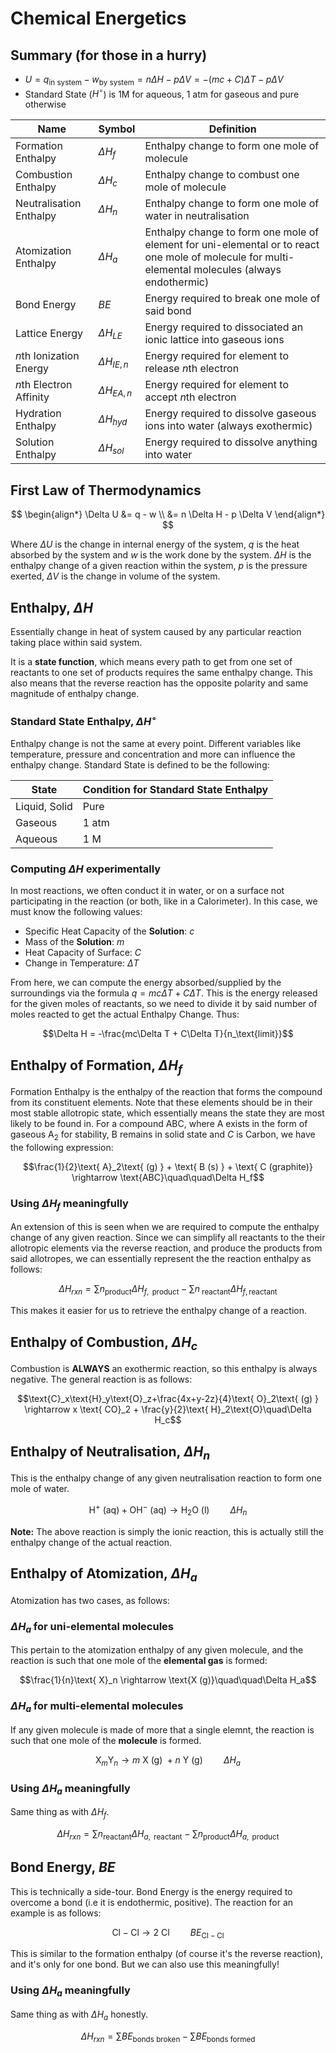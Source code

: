 # Chemical Energetics


## Summary (for those in a hurry)
- $U = q_\text{in system} - w_\text{by system} = n \Delta H - p \Delta V = -(mc+C)\Delta T-p\Delta V$
- Standard State ($H^{\circ}$) is 1M for aqueous, 1 atm for gaseous and pure otherwise

|Name|Symbol|Definition|
|---|---|--------------|
|Formation Enthalpy|$\Delta H_f$|Enthalpy change to form one mole of molecule|
|Combustion Enthalpy|$\Delta H_c$|Enthalpy change to combust one mole of molecule|
|Neutralisation Enthalpy|$\Delta H_n$|Enthalpy change to form one mole of water in neutralisation|
|Atomization Enthalpy|$\Delta H_a$|Enthalpy change to form one mole of element for uni-elemental or to react one mole of molecule for multi-elemental molecules (always endothermic)|
|Bond Energy|$BE$|Energy required to break one mole of said bond|
|Lattice Energy|$\Delta H_{LE}$|Energy required to dissociated an ionic lattice into gaseous ions|
|$n$th Ionization Energy|$\Delta H_{IE, n}$|Energy required for element to release $n$th electron|
|$n$th Electron Affinity|$\Delta H_{EA, n}$|Energy required for element to accept $n$th electron|
|Hydration Enthalpy|$\Delta H_{hyd}$|Energy required to dissolve gaseous ions into water (always exothermic)|
|Solution Enthalpy|$\Delta H_{sol}$|Energy required to dissolve anything into water|

## First Law of Thermodynamics
$$
\begin{align*}
\Delta U &= q - w  \\
&= n \Delta H - p \Delta V
\end{align*}
$$

Where $\Delta U$ is the change in internal energy of the system, $q$ is the heat absorbed by the system and $w$ is the work done by the system. $\Delta H$ is the enthalpy change of a given reaction within the system, $p$ is the pressure exerted, $\Delta V$ is the change in volume of the system.


## Enthalpy, $\Delta H$
Essentially change in heat of system caused by any particular reaction taking place within said system.

It is a **state function**, which means every path to get from one set of reactants to one set of products requires the same enthalpy change. This also means that the reverse reaction has the opposite polarity and same magnitude of enthalpy change.

### Standard State Enthalpy, $\Delta H ^{\circ}$

Enthalpy change is not the same at every point. Different variables like temperature, pressure and concentration and more can influence the enthalpy change. Standard State is defined to be the following:

|State|Condition for Standard State Enthalpy|
|----|--------------|
|Liquid, Solid|Pure|
|Gaseous|1 atm|
|Aqueous|1 M|

### Computing $\Delta H$ experimentally

In most reactions, we often conduct it in water, or on a surface not participating in the reaction (or both, like in a Calorimeter). In this case, we must know the following values:

- Specific Heat Capacity of the **Solution**: $c$
- Mass of the **Solution**: $m$
- Heat Capacity of Surface: $C$
- Change in Temperature: $\Delta T$

From here, we can compute the energy absorbed/supplied by the surroundings via the formula $q = mc\Delta T + C\Delta T$. This is the energy released for the given moles of reactants, so we need to divide it by said number of moles reacted to get the actual Enthalpy Change. Thus:

$$\Delta H = -\frac{mc\Delta T + C\Delta T}{n_\text{limit}}$$

## Enthalpy of Formation, $\Delta H_f$

Formation Enthalpy is the enthalpy of the reaction that forms the compound from its constituent elements. Note that these elements should be in their most stable allotropic state, which essentially means the state they are most likely to be found in. For a compound $\text{ABC}$, where $\text{A}$ exists in the form of gaseous $\text{A}_2$ for stability, $\text{B}$ remains in solid state and $C$ is Carbon, we have the following expression:

$$\frac{1}{2}\text{ A}_2\text{ (g) } + \text{ B (s) } + \text{ C (graphite)} \rightarrow \text{ABC}\quad\quad\Delta H_f$$

### Using $\Delta H_f$ meaningfully
An extension of this is seen when we are required to compute the enthalpy change of any given reaction. Since we can simplify all reactants to the their allotropic elements via the reverse reaction, and produce the products from said allotropes, we can essentially represent the the reaction enthalpy as follows:

$$\Delta H_{rxn} = \sum n_\text{product} \Delta H_{f, \text{ product}} - \sum n_\text{ reactant} \Delta H_{f, \text{reactant}}$$

This makes it easier for us to retrieve the enthalpy change of a reaction.

## Enthalpy of Combustion, $\Delta H_c$

Combustion is **ALWAYS** an exothermic reaction, so this enthalpy is always negative. The general reaction is as follows:

$$\text{C}_x\text{H}_y\text{O}_z+\frac{4x+y-2z}{4}\text{ O}_2\text{ (g) } \rightarrow x \text{ CO}_2 + \frac{y}{2}\text{ H}_2\text{O}\quad\Delta H_c$$

## Enthalpy of Neutralisation, $\Delta H_n$

This is the enthalpy change of any given neutralisation reaction to form one mole of water.

$$\text{H}^+\text{ (aq)}+\text{OH}^-\text{ (aq)}\rightarrow \text{H}_2\text{O (l)} \quad\quad\Delta H_n$$

**Note:** The above reaction is simply the ionic reaction, this is actually still the enthalpy change of the actual reaction.

## Enthalpy of Atomization, $\Delta H_a$

Atomization has two cases, as follows:

### $\Delta H_a$ for uni-elemental molecules

This pertain to the atomization enthalpy of any given molecule, and the reaction is such that one mole of the **elemental gas** is formed:

$$\frac{1}{n}\text{ X}_n \rightarrow \text{X (g)}\quad\quad\Delta H_a$$

### $\Delta H_a$ for multi-elemental molecules

If any given molecule is made of more that a single elemnt, the reaction is such that one mole of the **molecule** is formed.

$$\text{X}_m\text{Y}_n \rightarrow m\text{ X (g) }+n\text{ Y (g)}\quad\quad\Delta H_a$$

### Using $\Delta H_a$ meaningfully
Same thing as with $\Delta H_f$.

$$\Delta H_{rxn} = \sum n_\text{reactant} \Delta H_{a, \text{ reactant}} - \sum n_\text{product} \Delta H_{a, \text{ product}}$$


## Bond Energy, $BE$

This is technically a side-tour. Bond Energy is the energy required to overcome a bond (i.e it is endothermic, positive). The reaction for an example is as follows:

$$\text{Cl}-\text{Cl} \rightarrow 2\text{ Cl}\quad \quad BE_{\text{Cl}-\text{Cl}}$$

This is similar to the formation enthalpy (of course it's the reverse reaction), and it's only for one bond. But we can also use this meaningfully!
### Using $\Delta H_a$ meaningfully
Same thing as with $\Delta H_a$ honestly.

$$\Delta H_{rxn} = \sum BE_\text{bonds broken} - \sum BE_\text{bonds formed}$$



